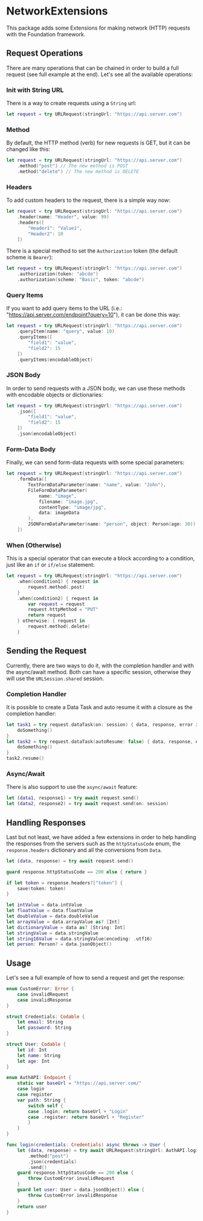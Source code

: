 # NetworkExtensions

This package adds some Extensions for making network (HTTP) requests with the Foundation framework.

## Request Operations

There are many operations that can be chained in order to build a full request (see full example at the end). Let's see all the available operations:

### Init with String URL

There is a way to create requests using a `String` url:

```swift
let request = try URLRequest(stringUrl: "https://api.server.com")
```

### Method

By default, the HTTP method (verb) for new requests is GET, but it can be changed like this:

```swift
let request = try URLRequest(stringUrl: "https://api.server.com")
	.method("post") // The new method is POST
	.method("delete") // The new method is DELETE
```

### Headers

To add custom headers to the request, there is a simple way now:

```swift
let request = try URLRequest(stringUrl: "https://api.server.com")
	.header(name: "Header", value: 99)
	.headers([
		"Header1": "Value1",
		"Header2": 10
	])
```

There is a special method to set the `Authorization` token (the default scheme is `Bearer`):

```swift
let request = try URLRequest(stringUrl: "https://api.server.com")
	.authorization(token: "abcde")
	.authorization(scheme: "Basic", token: "abcde")
```

### Query Items

If you want to add query items to the URL (i.e.: "https://api.server.com/endpoint?query=10"), it can be done this way:


```swift
let request = try URLRequest(stringUrl: "https://api.server.com")
	.queryItem(name: "query", value: 10)
	.queryItems([
		"field1": "value",
		"field2": 15
	])
	.queryItems(encodableObject)
```

### JSON Body

In order to send requests with a JSON body, we can use these methods with encodable objects or dictionaries:

```swift
let request = try URLRequest(stringUrl: "https://api.server.com")
	.json([
		"field1": "value",
		"field2": 15
	])
	.json(encodableObject)
```

### Form-Data Body

Finally, we can send form-data requests with some special parameters:

```swift
let request = try URLRequest(stringUrl: "https://api.server.com")
	.formData([
		TextFormDataParameter(name: "name", value: "John"),
		FileFormDataParameter(
			name: "image",
			filename: "image.jpg",
			contentType: "image/jpg",
			data: imageData
		),
		JSONFormDataParameter(name: "person", object: Person(age: 30))
	])
```

### When (Otherwise)

This is a special operator that can execute a block according to a condition, just like an `if` or `if/else` statement:

```swift
let request = try URLRequest(stringUrl: "https://api.server.com")
	.when(condition1) { request in
		request.method(.post)
	}
	.when(condition2) { request in
		var request = request
		request.httpMethod = "PUT"
		return request
	} otherwise: { request in
		request.method(.delete)
	}
```

## Sending the Request

Currently, there are two ways to do it, with the completion handler and with the async/await method. Both can have a specific session, otherwise they will use the `URLSession.shared` session.

### Completion Handler

It is possible to create a Data Task and auto resume it with a closure as the completion handler:

```swift
let task1 = try request.dataTask(on: session) { data, response, error in
	doSomething()
}
let task2 = try request.dataTask(autoResume: false) { data, response, error in
	doSomething()
}
task2.resume()
```

### Async/Await

There is also support to use the `async/await` feature:

```swift
let (data1, response1) = try await request.send()
let (data2, response2) = try await request.send(on: session)
```

## Handling Responses

Last but not least, we have added a few extensions in order to help handling the responses from the servers such as the `httpStatusCode` enum, the `response.headers` dictionary and all the conversions from `Data`.

```swift
let (data, response) = try await request.send()

guard response.httpStatusCode == 200 else { return }

if let token = response.headers?["token"] {
	save(token: token)
}

let intValue = data.intValue
let floatValue = data.floatValue
let doubleValue = data.doubleValue
let arrayValue = data.arrayValue as? [Int]
let dictionaryValue = data as? [String: Int]
let stringValue = data.stringValue
let string16Value = data.stringValue(encoding: .utf16)
let person: Person? = data.jsonObject()
```

## Usage

Let's see a full example of how to send a request and get the response:

```swift
enum CustomError: Error {
	case invalidRequest
	case invalidResponse
}

struct Credentials: Codable {
	let email: String
	let password: String
}

struct User: Codable {
	let id: Int
	let name: String
	let age: Int
}

enum AuthAPI: Endpoint {
	static var baseUrl = "https://api.server.com/"
	case login
	case register
	var path: String {
		switch self {
		case .login: return baseUrl + "Login"
		case .register: return baseUrl + "Register"
		}
	}
}

func login(credentials: Credentials) async throws -> User {
	let (data, response) = try await URLRequest(stringUrl: AuthAPI.login.path)
		.method("post")
		.json(credentials)
		.send()
	guard response.httpStatusCode == 200 else {
		throw CustomError.invalidRequest
	}
	guard let user: User = data.jsonObject() else {
		throw CustomError.invalidResponse
	}
	return user
}
```
